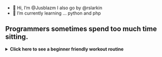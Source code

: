 - 👋 Hi, I’m @Jusblazm I also go by @rslarkin
- 🌱 I’m currently learning ... python and php

<!---
Jusblazm/Jusblazm is a ✨ special ✨ repository because its `README.md` (this file) appears on your GitHub profile.
You can click the Preview link to take a look at your changes.
--->

## Programmers sometimes spend too much time sitting.

<details>
<summary><b>Click here to see a beginner friendly workout routine</b></summary>
<br>

# Weekly Exercise Routine

## Day 1: Cardio and Core
- **Warm-up (10-15 minutes):** Brisk walking or light jogging.
- **Cardio (30-45 minutes):** Choose one or a combination of activities like brisk walking, cycling, swimming, or using a cardio machine (treadmill, elliptical).
- **Core Exercises (15-20 minutes):** Planks, crunches, leg raises, and bicycle crunches. Perform each exercise for 2-3 sets of 12-15 repetitions.
- **Cool Down (5-10 minutes):** Stretching exercises focusing on the core muscles.

<details>
<summary><b>Click here to see some cooldown exercises</b></summary>

> ### Standing Forward Fold:
>> Stand with feet hip-width apart.
>> Slowly bend forward at the hips, letting your upper body hang loosely.
>> Hold onto elbows or reach for your toes if comfortable.
>> Hold for 20-30 seconds, focusing on breathing deeply.

> ### Child's Pose:
>> Kneel on the floor with toes together and knees apart.
>> Lower your hips towards your heels and extend your arms forward, resting your forehead on the floor or a yoga block.
>> Hold for 20-30 seconds, breathing deeply into your lower back and hips.

> ### Seated Spinal Twist:
>> Sit on the floor with legs extended in front of you.
>> Bend your right knee and cross it over your left leg, placing your foot flat on the floor.
>> Twist your torso to the right, placing your left elbow on the outside of your right knee.
>> Hold for 20-30 seconds, then switch sides.

> ### Cat-Cow Stretch:
>> Start on your hands and knees in a tabletop position.
>> Inhale as you arch your back, dropping your belly towards the floor and lifting your head and tailbone (Cow Pose).
>> Exhale as you round your spine, tucking your chin towards your chest and pressing into the floor with your hands (Cat Pose).
>> Repeat this flowing movement for 30-60 seconds, coordinating with your breath.

</details>

## Day 2: Strength Training

- **Warm-up (10-15 minutes):** Jumping jacks, high knees, or a brisk walk.
- **Full Body Strength Training (30-45 minutes):** Use bodyweight exercises such as squats, lunges, push-ups, and rows. Aim for 2-3 sets of 12-15 repetitions for each exercise.
- **Core Exercises (10-15 minutes):** Repeat core exercises from Day 1 or include additional exercises like side planks and stability ball exercises.
- **Cool Down (5-10 minutes):** Gentle stretching focusing on all major muscle groups.

<details>
<summary><b>Click here to see some cooldown exercises</b></summary>

> ### Hip Flexor Stretch:
>> Kneel on your right knee, with your left foot in front and knee bent at 90 degrees.
>> Shift your weight forward slightly, feeling a stretch in the front of your right hip.
>> Hold for 20-30 seconds, then switch sides.

> ### Chest Opener Stretch:
>> Stand tall with feet hip-width apart.
>> Clasp your hands behind your back and gently straighten your arms, lifting your chest and squeezing your shoulder blades together.
>> Hold for 20-30 seconds, breathing deeply.

> ### Figure 4 Stretch:
>> Lie on your back with knees bent and feet flat on the floor.
>> Cross your right ankle over your left knee, forming a figure 4 shape with your legs.
>> Reach your hands around your left thigh and gently pull towards your chest.
>> Hold for 20-30 seconds, then switch sides.

> ### Hamstring Stretch:
>> Sit on the floor with your right leg extended and left leg bent, sole of the left foot against your inner right thigh.
>> Lean forward from your hips, reaching towards your right foot.
>> Hold for 20-30 seconds, then switch legs.

</details>

## Day 3: Active Recovery

- **Low-intensity Activity (30-60 minutes):** Gentle walking, yoga, or stretching exercises to promote recovery and flexibility. This can also include activities like swimming or light cycling.
- **Foam Rolling (10-15 minutes):** Use a foam roller to massage and release tension in muscles.

## Day 4: Cardio and Core

- Follow the same structure as Day 1.

## Day 5: Strength Training

- Follow the same structure as Day 2.

## Day 6: Flexibility and Mobility

- **Dynamic Stretching (10-15 minutes):** Perform dynamic stretches to improve flexibility and mobility.

<details>
<summary><b>Click here to some dynamic stretches</b></summary>

> ### Leg Swings:
>> Stand tall with feet hip-width apart and hold onto a stable surface for balance (like a wall or chair).
>> Swing one leg forward and backward in a controlled manner, gradually increasing the range of motion.
>> Perform 10-15 swings on each leg.

> ### Arm Circles:
>> Stand with feet shoulder-width apart and extend your arms out to the sides at shoulder height.
>> Make small circles with your arms, gradually increasing the size of the circles.
>> Perform 10-15 circles forward and then 10-15 circles backward.

> ### High Knees:
>> Stand tall with feet hip-width apart.
>> Lift one knee towards your chest, then quickly switch to lift the other knee.
>> Continue alternating knees, aiming to bring them as high as comfortable.
>> Perform 20-30 repetitions (10-15 on each side).

> ### Walking Lunges:
>> Take a step forward with your right leg and lower your body until both knees are bent at a 90-degree angle (or as far as comfortable).
>> Push off your right foot to bring your left leg forward into the next lunge.
>> Continue walking forward with alternating lunges for about 10-15 lunges on each leg.

> ### Hip Circles:
>> Stand with feet hip-width apart and place your hands on your hips.
>> Make slow circles with your hips, focusing on a full range of motion.
>> Perform 10-15 circles in one direction, then switch to the other direction.

> ### Torso Twists:
>> Stand with feet hip-width apart and arms extended out to the sides.
>> Twist your torso to the right, bringing your left hand across your body to touch your right hand.
>> Return to center and then twist to the left, bringing your right hand across your body to touch your left hand.
>> Continue alternating twists for 10-15 repetitions on each side.

</details>

- **Yoga or Pilates (30-45 minutes):** Focus on poses or exercises that engage core muscles and improve flexibility.

<details>
<summary><b>Click here to see some yoga poses</b></summary>

> ### Mountain Pose (Tadasana):
>> Stand tall with feet hip-width apart, arms at your sides.
>> Engage your thighs, lift your chest, and relax your shoulders.
>> Hold for 30 seconds to 1 minute, focusing on steady breathing.

> ### Downward Facing Dog (Adho Mukha Svanasana):
>> Start on your hands and knees (Tabletop position).
>> Lift your hips up and back, straightening your legs to form an inverted V shape.
>> Press your palms into the mat and let your head hang freely between your arms.
>> Hold for 30 seconds to 1 minute, breathing deeply.

> ### Warrior I (Virabhadrasana I):
>> From Downward Facing Dog, step your right foot forward between your hands.
>> Rotate your left heel down and angle it slightly outward.
>> Inhale and lift your torso, raising your arms overhead with palms facing each other.
>> Bend your right knee to a 90-degree angle (or as comfortable), keeping your left leg straight and strong.
>> Hold for 30 seconds to 1 minute, then switch sides.

> ### Tree Pose (Vrksasana):
>> Stand with feet hip-width apart.
>> Shift your weight onto your left foot, bend your right knee, and place the sole of your right foot on the inner left thigh (or calf, avoiding the knee).
>> Bring your hands to prayer position at your chest or extend them overhead.
>> Find a focal point to help with balance and hold for 30 seconds to 1 minute, then switch sides.

> ### Child's Pose (Balasana):
>> Kneel on the floor, touching your big toes together and sit on your heels.
>> Slowly lower your torso forward, bringing your forehead to rest on the mat and extending your arms in front of you or alongside your body.
>> Hold for 1-2 minutes, focusing on deep breathing and relaxation.

> ### Cat-Cow Stretch (Marjaryasana-Bitilasana):
>> Start on your hands and knees in a tabletop position.
>> Inhale as you arch your back, dropping your belly towards the floor and lifting your head and tailbone (Cow Pose).
>> Exhale as you round your spine, tucking your chin towards your chest and pressing into the floor with your hands (Cat Pose).
>> Flow between these two poses for 1-2 minutes, coordinating with your breath.

</details>

## Day 7: Rest

 - **Rest and Recovery:** Allow your body to recover fully from the week's activities.
</details>
